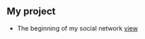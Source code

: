 ## My project

- The beginning of my social network [view](https://indianodjons.github.io/todolist)
